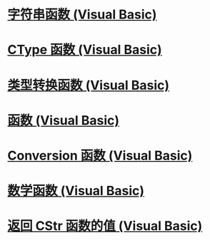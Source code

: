 # [字符串函数 (Visual Basic)](string-functions.md)
# [CType 函数 (Visual Basic)](ctype-function.md)
# [类型转换函数 (Visual Basic)](type-conversion-functions.md)
# [函数 (Visual Basic)](index.md)
# [Conversion 函数 (Visual Basic)](conversion-functions.md)
# [数学函数 (Visual Basic)](math-functions.md)
# [返回 CStr 函数的值 (Visual Basic)](return-values-for-the-cstr-function.md)
